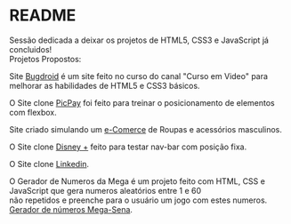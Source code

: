 # README

Sessão dedicada a deixar os projetos de HTML5, CSS3 e JavaScript já concluidos!
<br>Projetos Propostos:
<br>

Site <a href="https://tiagojunker.github.io/Projetos/bugdroid/index.html" target="_blank">Bugdroid</a> é um site feito no curso do canal
"Curso em Video" para melhorar as habilidades de HTML5 e CSS3 básicos.

O Site clone <a href="https://tiagojunker.github.io/Projetos/pic-pay-projeto/index.html" target="_blank">PicPay</a> foi feito para treinar o posicionamento
de elementos com flexbox.

Site criado simulando um <a href="https://tiagojunker.github.io/Projetos/eComerce/index.html" target="_blank">e-Comerce</a> de Roupas e acessórios masculinos.

O Site clone <a href="https://tiagojunker.github.io/Projetos/projeto-disney/index.html" target="_blank">Disney +</a> feito para testar nav-bar com posição fixa.

O Site clone <a href="https://tiagojunker.github.io/Projetos/linkedin/index.html" target="_blank">Linkedin</a>.

O Gerador de Numeros da Mega é um projeto feito com HTML, CSS e JavaScript que gera numeros aleatórios entre 1 e 60<br>
não repetidos e preenche para o usuário um jogo com estes numeros. <a href="https://tiagojunker.github.io/Projetos/linkedin/index.html" target="_blank">Gerador de números Mega-Sena</a>.